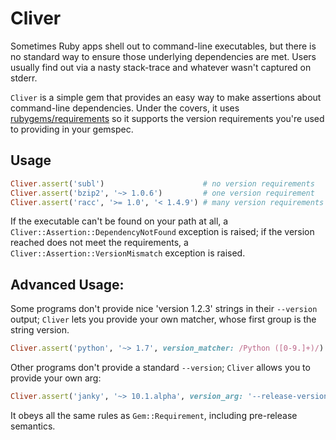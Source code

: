 # Cliver

Sometimes Ruby apps shell out to command-line executables, but there is no
standard way to ensure those underlying dependencies are met. Users usually
find out via a nasty stack-trace and whatever wasn't captured on stderr.

`Cliver` is a simple gem that provides an easy way to make assertions about
command-line dependencies. Under the covers, it uses [rubygems/requirements][]
so it supports the version requirements you're used to providing in your
gemspec.

## Usage

```ruby
Cliver.assert('subl')                      # no version requirements
Cliver.assert('bzip2', '~> 1.0.6')         # one version requirement
Cliver.assert('racc', '>= 1.0', '< 1.4.9') # many version requirements
```

If the executable can't be found on your path at all, a 
`Cliver::Assertion::DependencyNotFound` exception is raised; if the version
reached does not meet the requirements, a `Cliver::Assertion::VersionMismatch`
exception is raised.

## Advanced Usage:

Some programs don't provide nice 'version 1.2.3' strings in their `--version`
output; `Cliver` lets you provide your own matcher, whose first group is the
string version.

```ruby
Cliver.assert('python', '~> 1.7', version_matcher: /Python ([0-9.]+)/)
```

Other programs don't provide a standard `--version`; `Cliver` allows you to
provide your own arg:

```ruby
Cliver.assert('janky', '~> 10.1.alpha', version_arg: '--release-version')
```

It obeys all the same rules as `Gem::Requirement`, including pre-release
semantics.

[rubygems/requirements]: https://github.com/rubygems/rubygems/blob/master/lib/rubygems/requirement.rb
